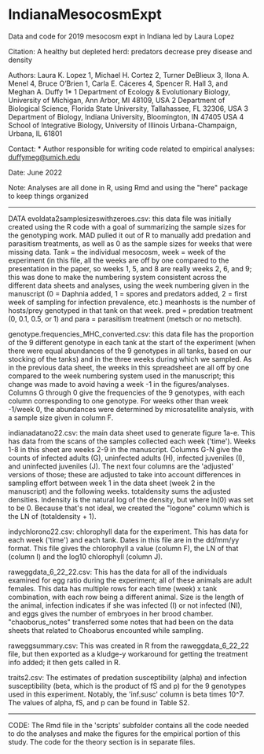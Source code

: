 # IndianaMesocosmExpt
Data and code for 2019 mesocosm expt in Indiana led by Laura Lopez

Citation: A healthy but depleted herd: predators decrease prey disease and density

Authors: Laura K. Lopez 1, Michael H. Cortez 2, Turner DeBlieux 3, Ilona A. Menel 4, Bruce O’Brien 1, Carla E. Cáceres 4, Spencer R. Hall 3, and Meghan A. Duffy 1*
        1 Department of Ecology & Evolutionary Biology, University of Michigan, Ann Arbor, MI 48109, USA
        2 Department of Biological Science, Florida State University, Tallahassee, FL 32306, USA
        3 Department of Biology, Indiana University, Bloomington, IN 47405 USA
        4 School of Integrative Biology, University of Illinois Urbana-Champaign, Urbana, IL 61801 

Contact: * Author responsible for writing code related to empirical analyses: duffymeg@umich.edu
         
Date: June 2022

Note: Analyses are all done in R, using Rmd and using the "here" package to keep things organized

_______________________________________________________________________________________________________________

DATA
evoldata2samplesizeswithzeroes.csv: this data file was initially created using the R code with a goal of summarizing the sample sizes for the 
genotyping work. MAD pulled it out of R to manually add predation and parasitism treatments, as well as 0 as the sample sizes for weeks that were 
missing data. Tank = the individual mesocosm, week = week of the experiment (in this file, all the weeks are off by one compared to the presentation
in the paper, so weeks 1, 5, and 8 are really weeks 2, 6, and 9; this was done to make the numbering system consistent across the different data sheets
and analyses, using the week numbering given in the manuscript (0 = Daphnia added, 1 = spores and predators added, 2 = first week of sampling for infection
prevalence, etc.) meanhosts is the number of hosts/prey genotyped in that tank on that week. pred = predation treatment (0, 0.1, 0.5, or 1) and para = parasitism
treatment (metsch or no metsch).

genotype.frequencies_MHC_converted.csv: this data file has the proportion of the 9 different genotype in each tank at the start of the experiment (when
there were equal abundances of the 9 genotypes in all tanks, based on our stocking of the tanks) and in the three weeks during which we sampled. As in the previous
data sheet, the weeks in this spreadsheet are all off by one compared to the week numbering system used in the manuscript; this change was made to avoid having
a week -1 in the figures/analyses. Columns G through 0 give the frequencies of the 9 genotypes, with each column corresponding to one genotype. For weeks other than
week -1/week 0, the abundances were determined by microsatellite analysis, with a sample size given in column F.

indianadatano22.csv: the main data sheet used to generate figure 1a-e. This has data from the scans of the samples collected each week ('time'). Weeks 1-8 in this sheet are weeks 2-9
in the manuscript. Columns G-N give the counts of infected adults (G), uninfected adults (H), infected juveniles (I), and uninfected juveniles (J). The next four
columns are the 'adjusted' versions of those; these are adjusted to take into account differences in sampling effort between week 1 in the data sheet (week 2
in the manuscript) and the following weeks. totaldensity sums the adjusted densities. lndensity is the natural log of the density, but where ln(0) was set to be 0.
Because that's not ideal, we created the "logone" column which is the LN of (totaldensity + 1). 

indychlorono22.csv: chlorophyll data for the experiment. This has data for each week ('time') and each tank. Dates in this file are in the dd/mm/yy format.
This file gives the chlorophyll a value (column F), the LN of that (column I) and the log10 chlorophyll (column J).

raweggdata_6_22_22.csv: This has the data for all of the individuals examined for egg ratio during the experiment; all of these animals are adult females.
This data has multiple rows for each time (week) x tank combination, with each row being a different animal. Size is the length of the animal, infection indicates
if she was infected (I) or not infected (NI), and eggs gives the number of embryoes in her brood chamber. "chaoborus_notes" transferred some notes that had
been on the data sheets that related to Choaborus encounted while sampling.

raweggsummary.csv: This was created in R from the raweggdata_6_22_22 file, but then exported as a kludge-y workaround for getting the treatment info added;
it then gets called in R.

traits2.csv: The estimates of predation susceptibility (alpha) and infection susceptibility (beta, which is the product of fS and p) for the 9 genotypes used 
in this experiment. Notably, the 'inf.susc' column is beta times 10^7. The values of alpha, fS, and p can be found in Table S2.

_______________________________________________________________________________________________________________

CODE: The Rmd file in the 'scripts' subfolder contains all the code needed to do the analyses and make the figures for the empirical portion of this study. The code for the theory section is in separate files.

